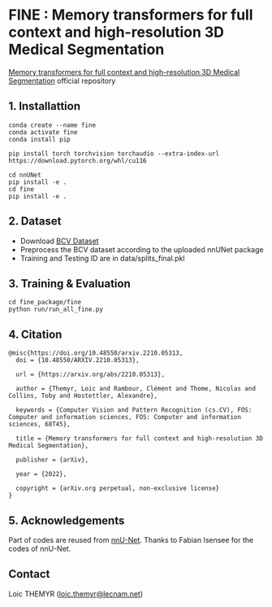 # FINE : Memory transformers for full context and high-resolution 3D Medical Segmentation
[Memory transformers for full context and high-resolution 3D Medical Segmentation](https://arxiv.org/pdf/2210.05313.pdf) official repository

## 1. Installattion
```
conda create --name fine
conda activate fine
conda install pip

pip install torch torchvision torchaudio --extra-index-url https://download.pytorch.org/whl/cu116

cd nnUNet
pip install -e .
cd fine
pip install -e .
```

## 2. Dataset

- Download [BCV Dataset](https://www.synapse.org/#!Synapse:syn3193805/wiki/217789)
- Preprocess the BCV dataset according to the uploaded nnUNet package
- Training and Testing ID are in data/splits_final.pkl



## 3. Training & Evaluation

```
cd fine_package/fine
python run/run_all_fine.py
```


## 4. Citation
```
@misc{https://doi.org/10.48550/arxiv.2210.05313,
  doi = {10.48550/ARXIV.2210.05313},
  
  url = {https://arxiv.org/abs/2210.05313},
  
  author = {Themyr, Loic and Rambour, Clément and Thome, Nicolas and Collins, Toby and Hostettler, Alexandre},
  
  keywords = {Computer Vision and Pattern Recognition (cs.CV), FOS: Computer and information sciences, FOS: Computer and information sciences, 68T45},
  
  title = {Memory transformers for full context and high-resolution 3D Medical Segmentation},
  
  publisher = {arXiv},
  
  year = {2022},
  
  copyright = {arXiv.org perpetual, non-exclusive license}
}
```

## 5. Acknowledgements

Part of codes are reused from [nnU-Net](https://github.com/MIC-DKFZ/nnUNet). Thanks to Fabian Isensee for the codes of nnU-Net.



## Contact
Loic THEMYR ([loic.themyr@lecnam.net](loic.themyr@lecnam.net))

